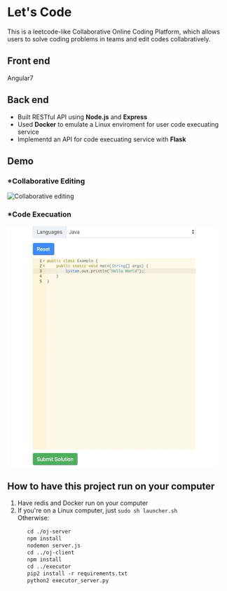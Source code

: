 # Let's Code
This is a leetcode-like Collaborative Online Coding Platform, which allows users to solve coding problems in teams and edit codes collabratively.

## Front end
Angular7

## Back end
* Built RESTful API using **Node.js** and **Express**
* Used **Docker** to emulate a Linux enviroment for user code execuating service
* Implementd an API for code execuating service with **Flask** 

## Demo
### *Collaborative Editing
![Collaborative editing](https://github.com/ShawnLi1014/CollaborativeOJ/blob/master/week4/demo/Collaborative%20editing.gif?raw=true)
### *Code Execuation
![Code Execuation](https://github.com/ShawnLi1014/CollaborativeOJ/blob/master/week4/demo/Code%20Execuation.gif?raw=true)

## How to have this project run on your computer
1. Have redis and Docker run on your computer
2. If you're on a Linux computer, just `sudo sh launcher.sh`  
   Otherwise:
   ```
      cd ./oj-server 
      npm install
      nodemon server.js 
      cd ../oj-client
      npm install
      cd ../executor
      pip2 install -r requirements.txt
      python2 executor_server.py 
   ```
